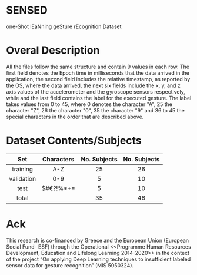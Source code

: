 # SENSED
one-Shot lEaNning geSture rEcognition Dataset

# Overal Description
All the files follow the same structure and contain 9 values in each row. The first field denotes the Epoch time in milliseconds that the data arrived in the application, the second field includes the relative timestamp, as reported by the OS, where the data arrived, the next six fields include the x, y, and z axis values of the accelerometer and the gyroscope sensors respectively, while and the last field contains the label for the executed gesture. The label takes values from 0 to 45, where 0 denotes the character "A", 25 the character "Z", 26 the character "0", 35 the character "9" and 36 to 45 the special characters in the order that are described above. 

# Dataset Contents/Subjects
|Set | Characters | No. Subjects | No. Subjects |
| :---: | :---: | :---: | :---: |
| training | A-Z | 25 | 26 |
| validation | 0-9 | 5 | 10 |
| test | $#€?!%*+= | 5 | 10 |
| total|  | 35 | 46 |



# Ack
This research is co-financed by Greece and the European Union (European Social Fund- ESF) through the Operational <<Programme Human Resources Development, Education and Lifelong Learning 2014-2020>> in the context of the project “On applying Deep Learning techniques to insufficient labeled sensor data for gesture recognition” (MIS 5050324).

